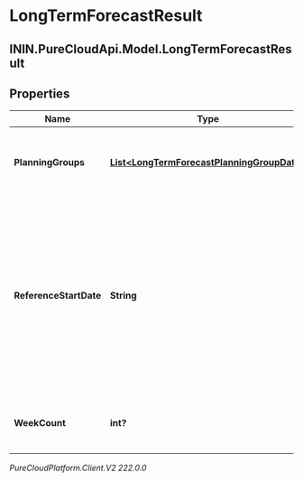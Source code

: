 # LongTermForecastResult

## ININ.PureCloudApi.Model.LongTermForecastResult

## Properties

|Name | Type | Description | Notes|
|------------ | ------------- | ------------- | -------------|
| **PlanningGroups** | [**List&lt;LongTermForecastPlanningGroupData&gt;**](LongTermForecastPlanningGroupData) | The forecast data broken up by planning group | [optional] |
| **ReferenceStartDate** | **String** | The reference start date relative to the business unit time zone in this forecast. Dates are represented as an ISO-8601 string. For example: yyyy-MM-dd | [optional] |
| **WeekCount** | **int?** | The number of weeks in this forecast | [optional] |



_PureCloudPlatform.Client.V2 222.0.0_
